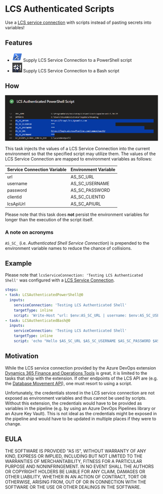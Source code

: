 # LCS Authenticated Scripts

Use a [LCS service connection][lcsServiceConnection] with scripts instead of pasting secrets into variables!

## Features

* ![Icon of the LCS Authenticated PowerShell pipeline task](../tasks/powershell/icon.png) Supply LCS Service Connection to a PowerShell script
* ![Icon of the LCS Authenticated Bash pipeline task](../tasks/bash/icon.png) Supply LCS Service Connection to a Bash script

## How

![A screenshot showing the service connection exposed as environment variables in a PowerShell script](/docs/screenshots/highlighted_env_powershell.png)

This task injects the values of a LCS Service Connection into the current environment so that the specified script may utilize them. The values of the LCS Service Connection are mapped to environment variables as follows:

| Service Connection Variable | Environment Variable |
| --------------------------- | -------------------- |
| url                         | AS_SC_URL            |
| username                    | AS_SC_USERNAME       |
| password                    | AS_SC_PASSWORD       |
| clientid                    | AS_SC_CLIENTID       |
| lcsApiUrl                   | AS_SC_APIURL         |

Please note that this task does **not** persist the environment variables for longer than the execution of the script itself.

### A note on acronyms

`AS_SC_` (i.e. *Authenticated Shell Service Connection*) is prepended to the environment variable names to reduce the chance of collisions.

## Example

Please note that `lcsServiceConnection: 'Testing LCS Authenticated Shell'` was configured with a [LCS Service Connection][lcsServiceConnection]. 

```yml
steps:
- task: LCSAuthenticatedPowerShell@0
  inputs:
    serviceConnection: 'Testing LCS Authenticated Shell'
    targetType: inline
    script: 'Write-Host "url: $env:AS_SC_URL | username: $env:AS_SC_USERNAME | password: $env:AS_SC_PASSWORD | clientid: $env:AS_SC_CLIENTID | lcsApiUrl: $env:AS_SC_APIURL"'
- task: LCSAuthenticatedBash@0 
  inputs:
    serviceConnection: 'Testing LCS Authenticated Shell'
    targetType: inline
    script: 'echo "Hello $AS_SC_URL $AS_SC_USERNAME $AS_SC_PASSWORD $AS_SC_CLIENTID $AS_SC_APIURL"'     
```

## Motivation

While the LCS service connection provided by the Azure DevOps extension [Dynamics 365 Finance and Operations Tools](https://marketplace.visualstudio.com/items?itemName=Dyn365FinOps.dynamics365-finops-tools) is great, it is limited to the tasks that ship with the extension. If other endpoints of the LCS API are  (e.g. the [Database Movement API](https://learn.microsoft.com/en-us/dynamics365/fin-ops-core/dev-itpro/database/api/dbmovement-api-overview)), one must resort to using a script.

Unfortunately, the credentials stored in the LCS service connection are not exposed as environment variables and thus cannot be used by scripts. Without this extension, the credentials would have to be provided as variables in the pipeline (e.g. by using an Azure DevOps Pipelines library or an Azure Key Vault). This is not ideal as the credentials might be exposed in the pipeline and would have to be updated in multiple places if they were to change.

## EULA

THE SOFTWARE IS PROVIDED "AS IS", WITHOUT WARRANTY OF ANY KIND, EXPRESS OR IMPLIED, INCLUDING BUT NOT LIMITED TO THE WARRANTIES OF MERCHANTABILITY, FITNESS FOR A PARTICULAR PURPOSE AND NONINFRINGEMENT. IN NO EVENT SHALL THE AUTHORS OR COPYRIGHT HOLDERS BE LIABLE FOR ANY CLAIM, DAMAGES OR OTHER LIABILITY, WHETHER IN AN ACTION OF CONTRACT, TORT OR OTHERWISE, ARISING FROM, OUT OF OR IN CONNECTION WITH THE SOFTWARE OR THE USE OR OTHER DEALINGS IN THE SOFTWARE.

[lcsServiceConnection]: https://learn.microsoft.com/en-us/dynamics365/fin-ops-core/dev-itpro/dev-tools/pipeline-lcs-connection
